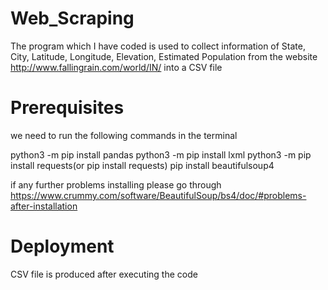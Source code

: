 # Web_Scraping
 
 The program which I have coded is used to collect information of State, City, Latitude, Longitude, Elevation, Estimated Population from the website http://www.fallingrain.com/world/IN/ into a CSV file
 
 # Prerequisites
 
 we need to run the following commands in the terminal
 
 python3 -m pip install pandas
 python3 -m pip install lxml
 python3 -m pip install requests(or pip install requests)
 pip install beautifulsoup4
 
 if any further problems installing please go through https://www.crummy.com/software/BeautifulSoup/bs4/doc/#problems-after-installation
 
 # Deployment
 
 CSV file is produced after executing the code
 
 
